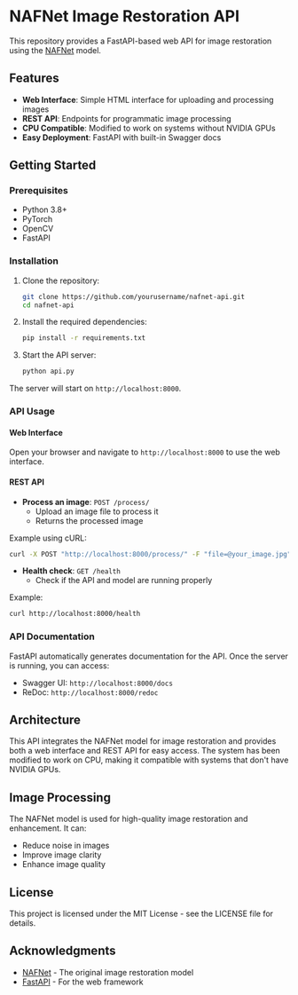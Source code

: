 # NAFNet Image Restoration API

This repository provides a FastAPI-based web API for image restoration using the [NAFNet](https://github.com/megvii-research/NAFNet) model.

## Features

- **Web Interface**: Simple HTML interface for uploading and processing images
- **REST API**: Endpoints for programmatic image processing
- **CPU Compatible**: Modified to work on systems without NVIDIA GPUs
- **Easy Deployment**: FastAPI with built-in Swagger docs

## Getting Started

### Prerequisites

- Python 3.8+
- PyTorch
- OpenCV
- FastAPI

### Installation

1. Clone the repository:
   ```bash
   git clone https://github.com/yourusername/nafnet-api.git
   cd nafnet-api
   ```

2. Install the required dependencies:
   ```bash
   pip install -r requirements.txt
   ```

3. Start the API server:
   ```bash
   python api.py
   ```

The server will start on `http://localhost:8000`.

### API Usage

#### Web Interface

Open your browser and navigate to `http://localhost:8000` to use the web interface.

#### REST API

- **Process an image**: `POST /process/`
  - Upload an image file to process it
  - Returns the processed image

Example using cURL:
```bash
curl -X POST "http://localhost:8000/process/" -F "file=@your_image.jpg" --output processed.png
```

- **Health check**: `GET /health`
  - Check if the API and model are running properly

Example:
```bash
curl http://localhost:8000/health
```

### API Documentation

FastAPI automatically generates documentation for the API. Once the server is running, you can access:
- Swagger UI: `http://localhost:8000/docs`
- ReDoc: `http://localhost:8000/redoc`

## Architecture

This API integrates the NAFNet model for image restoration and provides both a web interface and REST API for easy access. The system has been modified to work on CPU, making it compatible with systems that don't have NVIDIA GPUs.

## Image Processing

The NAFNet model is used for high-quality image restoration and enhancement. It can:
- Reduce noise in images
- Improve image clarity
- Enhance image quality

## License

This project is licensed under the MIT License - see the LICENSE file for details.

## Acknowledgments

- [NAFNet](https://github.com/megvii-research/NAFNet) - The original image restoration model
- [FastAPI](https://fastapi.tiangolo.com/) - For the web framework

